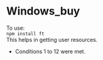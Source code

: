 ﻿# Windows_buy

To use: <br>
`npm install ft`<br>
This helps in getting user resources.

* Conditions 1 to 12 were met.

